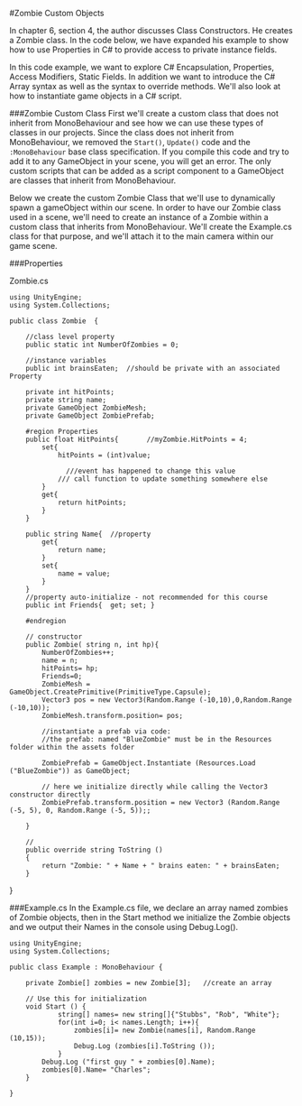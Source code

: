 #Zombie Custom Objects

In chapter 6, section 4, the author discusses Class Constructors. He creates a Zombie class.  In the code below, we have expanded his example to show how to use Properties in C# to provide access to private instance fields.  

In this code example, we want to explore C# Encapsulation, Properties, Access Modifiers, Static Fields. In addition we want to introduce the C# Array syntax as well as the syntax to override methods. We'll also look at how to instantiate game objects in a C# script.

###Zombie Custom Class
First we'll create a custom class that does not inherit from MonoBehaviour and see how we can use these types of classes in our projects.   Since the class does not inherit from MonoBehaviour, we removed the ``Start()``, ``Update()`` code and the ``:MonoBehaviour`` base class specification. If you compile this code and try to add it to any GameObject in your scene, you will get an error.  The only custom scripts that can be added as a script component to a GameObject are classes that inherit from MonoBehaviour.  

Below we create the custom Zombie Class that we'll use to dynamically spawn a gameObject within our scene.  In order to have our Zombie class used in a scene, we'll need to create an instance of a Zombie within a custom class that inherits from MonoBehaviour. We'll create the Example.cs class for that purpose, and we'll attach it to the main camera within our game scene.

###Properties


Zombie.cs
```
using UnityEngine;
using System.Collections;

public class Zombie  {
	
	//class level property
	public static int NumberOfZombies = 0;

	//instance variables
	public int brainsEaten;  //should be private with an associated Property
	
	private int hitPoints;
	private string name;
	private GameObject ZombieMesh; 
	private GameObject ZombiePrefab;

	#region Properties
    public float HitPoints{       //myZombie.HitPoints = 4;
		set{
			hitPoints = (int)value;

			  ///event has happened to change this value
			/// call function to update something somewhere else 
		}
		get{
			return hitPoints;
		}
	}
	
	public string Name{  //property
		get{
			return name;
		}
		set{
			name = value;
		}
	}
	//property auto-initialize - not recommended for this course
	public int Friends{  get; set; }
	
	#endregion
	
	// constructor
	public Zombie( string n, int hp){
		NumberOfZombies++;
		name = n;
		hitPoints= hp;
		Friends=0;
		ZombieMesh = GameObject.CreatePrimitive(PrimitiveType.Capsule);
		Vector3 pos = new Vector3(Random.Range (-10,10),0,Random.Range (-10,10));
		ZombieMesh.transform.position= pos;
		
		//instantiate a prefab via code: 
		//the prefab: named "BlueZombie" must be in the Resources folder within the assets folder
		
		ZombiePrefab = GameObject.Instantiate (Resources.Load ("BlueZombie")) as GameObject;

		// here we initialize directly while calling the Vector3 constructor directly
		ZombiePrefab.transform.position = new Vector3 (Random.Range (-5, 5), 0, Random.Range (-5, 5));;

	}
	
	//
	public override string ToString ()
	{
		return "Zombie: " + Name + " brains eaten: " + brainsEaten;
	}
```
	
}

###Example.cs
In the Example.cs file, we declare an array named zombies of Zombie objects, then in the Start method we initialize the Zombie objects and we output their Names in the console using Debug.Log().
```
using UnityEngine;
using System.Collections;

public class Example : MonoBehaviour {

	private Zombie[] zombies = new Zombie[3];   //create an array

	// Use this for initialization
	void Start () {
			string[] names= new string[]{"Stubbs", "Rob", "White"};
			for(int i=0; i< names.Length; i++){
				zombies[i]= new Zombie(names[i], Random.Range (10,15));
				Debug.Log (zombies[i].ToString ());
			}
		Debug.Log ("first guy " + zombies[0].Name);
		zombies[0].Name= "Charles";
	}
	
}
```
